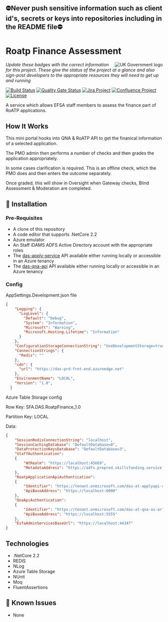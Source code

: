 ## ⛔Never push sensitive information such as client id's, secrets or keys into repositories including in the README file⛔

# Roatp Finance Assessment

<img src="https://avatars.githubusercontent.com/u/9841374?s=200&v=4" align="right" alt="UK Government logo">

_Update these badges with the correct information for this project. These give the status of the project at a glance and also sign-post developers to the appropriate resources they will need to get up and running_

[![Build Status](https://dev.azure.com/sfa-gov-uk/Digital%20Apprenticeship%20Service/_apis/build/status/_projectname_?branchName=master)](https://dev.azure.com/sfa-gov-uk/Digital%20Apprenticeship%20Service/_build/latest?definitionId=_projectid_&branchName=master)
[![Quality Gate Status](https://sonarcloud.io/api/project_badges/measure?project=_projectId_&metric=alert_status)](https://sonarcloud.io/dashboard?id=_projectId_)
[![Jira Project](https://img.shields.io/badge/Jira-Project-blue)](https://skillsfundingagency.atlassian.net/secure/RapidBoard.jspa?rapidView=453&projectKey=APR)
[![Confluence Project](https://img.shields.io/badge/Confluence-Project-blue)](https://skillsfundingagency.atlassian.net/wiki/spaces/NDL/pages/304644526)
[![License](https://img.shields.io/badge/license-MIT-lightgrey.svg?longCache=true&style=flat-square)](https://en.wikipedia.org/wiki/MIT_License)

A service which allows EFSA staff members to assess the finance part of RoATP applications.

## How It Works

This mini portal hooks into QNA & RoATP API to get the finanical information of a selected application.

The PMO admin then performs a number of checks and then grades the application appropriately.

In some cases clarification is required. This is an offline check, which the PMO does and then enters the outcome separately.

Once graded, this will show in Oversight when Gateway checks, Blind Assessment & Moderation are completed.

## 🚀 Installation

### Pre-Requisites

* A clone of this repository
* A code editor that supports .NetCore 2.2
* Azure emulator
* An Staff iDAMS ADFS Active Directory account with the appropriate roles
* The [das-apply-service](https://github.com/SkillsFundingAgency/das-apply-service) API available either running locally or accessible in an Azure tenancy    
* The [das-qna-api](https://github.com/SkillsFundingAgency/das-qna-api) API available either running locally or accessible in an Azure tenancy

### Config

AppSettings.Development.json file
```json
{
    "Logging": {
      "LogLevel": {
        "Default": "Debug",
        "System": "Information",
        "Microsoft": "Warning",
        "Microsoft.Hosting.Lifetime": "Information"
      }
    },
    "ConfigurationStorageConnectionString": "UseDevelopmentStorage=true;",
    "ConnectionStrings": {
      "Redis": ""
    },
    "cdn": {
      "url": "https://das-prd-frnt-end.azureedge.net"
    },
    "EnvironmentName": "LOCAL",
    "Version": "1.0",
  }  
```

Azure Table Storage config

Row Key: SFA.DAS.RoatpFinance_1.0

Partition Key: LOCAL

Data:

```json
{
    "SessionRedisConnectionString": "localhost",
    "SessionCachingDatabase": "DefaultDatabase=0",
    "DataProtectionKeysDatabase": "DefaultDatabase=3",
    "StaffAuthentication":
    {
        "WtRealm": "https://localhost:45669",
        "MetadataAddress": "https://adfs.preprod.skillsfunding.service.gov.uk/FederationMetadata/2007-06/FederationMetadata.xml"
    },
    "RoatpApplicationApiAuthentication":
    {
        "Identifier": "https://tenant.onmicrosoft.com/das-at-applyapi-as-ar",
        "ApiBaseAddress": "https://localhost:6000"
    },
    "QnaApiAuthentication":
    {
        "Identifier": "https://tenant.onmicrosoft.com/das-at-qna-as-ar",
        "ApiBaseAddress": "https://localhost:5555"
    },
    "EsfaAdminServicesBaseUrl": "https://localhost:44347"
}
```

## Technologies

* .NetCore 2.2
* REDIS
* NLog
* Azure Table Storage
* NUnit
* Moq
* FluentAssertions


## 🐛 Known Issues
* None
